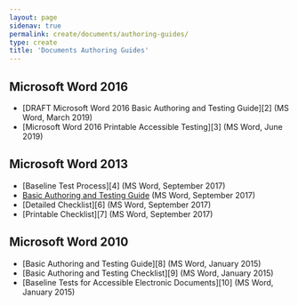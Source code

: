 ```yaml
---
layout: page
sidenav: true
permalink: create/documents/authoring-guides/
type: create
title: 'Documents Authoring Guides'
---
```


## Microsoft Word 2016

* [DRAFT Microsoft Word 2016 Basic Authoring and Testing Guide][2] (MS Word, March 2019)
* [Microsoft Word 2016 Printable Accessible Testing][3]&nbsp;(MS Word, June 2019)

## Microsoft Word 2013

* [Baseline Test Process][4] (MS Word, September 2017)
* <a aria-label="Basic Authoring and Testing Guide document" href="https://assets.section508.gov/files/MS%20Word%202013%20Basic%20Authoring%20and%20Testing%20Guide.docx">Basic Authoring and Testing Guide</a> (MS Word, September 2017)
* [Detailed Checklist][6] (MS Word, September 2017)
* [Printable Checklist][7] (MS Word, September 2017)

## Microsoft Word 2010

* [Basic Authoring and Testing Guide][8] (MS Word, January 2015)
* [Basic Authoring and Testing Checklist][9] (MS Word, January 2015)
* [Baseline Tests for Accessible Electronic Documents][10] (MS Word, January 2015)
